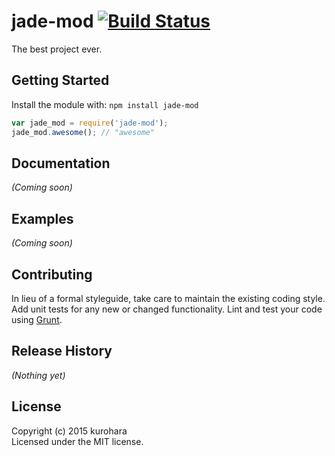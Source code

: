 # jade-mod [![Build Status](https://secure.travis-ci.org/kurohara/jade-mod-cli.png?branch=master)](http://travis-ci.org/kurohara/jade-mod-cli)

The best project ever.

## Getting Started
Install the module with: `npm install jade-mod`

```javascript
var jade_mod = require('jade-mod');
jade_mod.awesome(); // "awesome"
```

## Documentation
_(Coming soon)_

## Examples
_(Coming soon)_

## Contributing
In lieu of a formal styleguide, take care to maintain the existing coding style. Add unit tests for any new or changed functionality. Lint and test your code using [Grunt](http://gruntjs.com/).

## Release History
_(Nothing yet)_

## License
Copyright (c) 2015 kurohara  
Licensed under the MIT license.
